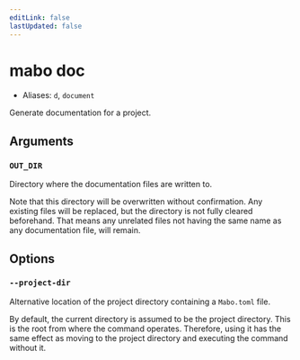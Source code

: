 ```yaml
---
editLink: false
lastUpdated: false
---
```


# mabo doc

- Aliases: `d`, `document`

Generate documentation for a project.

## Arguments

### `OUT_DIR`

Directory where the documentation files are written to.

Note that this directory will be overwritten without confirmation. Any existing files will be replaced, but the directory is not fully cleared beforehand. That means any unrelated files not having the same name as any documentation file, will remain.

## Options

### `--project-dir`

Alternative location of the project directory containing a `Mabo.toml` file.

By default, the current directory is assumed to be the project directory. This is the root from where the command operates. Therefore, using it has the same effect as moving to the project directory and executing the command without it.
